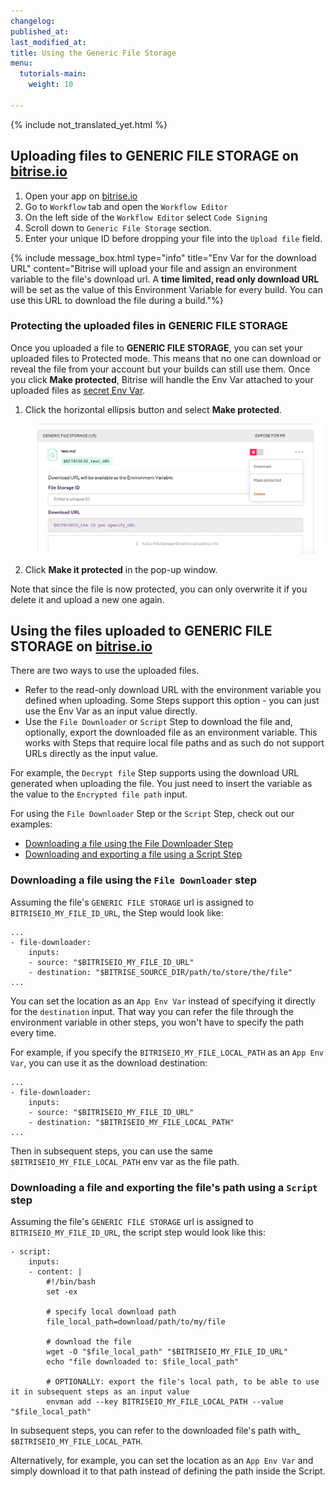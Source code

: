 ```yaml
---
changelog:
published_at:
last_modified_at:
title: Using the Generic File Storage
menu:
  tutorials-main:
    weight: 10

---
```

{% include not_translated_yet.html %}

## Uploading files to GENERIC FILE STORAGE on [bitrise.io](https://www.bitrise.io)

1. Open your app on [bitrise.io](https://www.bitrise.io)
2. Go to `Workflow` tab and open the `Workflow Editor`
3. On the left side of the `Workflow Editor` select `Code Signing`
4. Scroll down to `Generic File Storage` section.
5. Enter your unique ID before dropping your file into the `Upload file` field.

{% include message_box.html type="info" title="Env Var for the download URL" content="Bitrise will upload your file and assign an environment variable to the file's download url. A **time limited, read only download URL** will be set as the value of this Environment Variable for every build. You can use this URL to download the file during a build."%}

### Protecting the uploaded files in GENERIC FILE STORAGE

Once you uploaded a file to **GENERIC FILE STORAGE**, you can set your uploaded files to Protected mode. This means that no one can download or reveal the file from your account but your builds can still use them. Once you click **Make protected**, Bitrise will handle the Env Var attached to your uploaded files as [secret Env Var](/builds/env-vars-secret-env-vars/).

1. Click the horizontal ellipsis button and select **Make protected**.

   ![](/img/genericfileprotected.jpg)
2. Click **Make it protected** in the pop-up window.

Note that since the file is now protected, you can only overwrite it if you delete it and upload a new one again.

## Using the files uploaded to GENERIC FILE STORAGE on [bitrise.io](https://www.bitrise.io)

There are two ways to use the uploaded files.

* Refer to the read-only download URL with the environment variable you defined when uploading. Some Steps support this option - you can just use the Env Var as an input value directly.
* Use the `File Downloader` or `Script` Step to download the file and, optionally, export the downloaded file as an environment variable. This works with Steps that require local file paths and as such do not support URLs directly as the input value.

For example, the `Decrypt file` Step supports using the download URL generated when uploading the file. You just need to insert the variable as the value to the `Encrypted file path` input.

For using the `File Downloader` Step or the `Script` Step, check out our examples:

* [Downloading a file using the File Downloader Step](/tutorials/how-to-use-the-generic-file-storage/#downloading-a-file-using-the-file-downloader-step)
* [Downloading and exporting a file using a Script Step](/tutorials/how-to-use-the-generic-file-storage/#downloading-and-exporting-a-file-using-a-script-step)

### Downloading a file using the `File Downloader` step

Assuming the file's `GENERIC FILE STORAGE` url is assigned to `BITRISEIO_MY_FILE_ID_URL`, the Step would look like:

    ...
    - file-downloader:
        inputs:
        - source: "$BITRISEIO_MY_FILE_ID_URL"
        - destination: "$BITRISE_SOURCE_DIR/path/to/store/the/file"
    ...

You can set the location as an `App Env Var` instead of specifying it
directly for the `destination` input. That way you can refer the file
through the environment variable in other steps, you won't have to
specify the path every time.

For example, if you specify the `BITRISEIO_MY_FILE_LOCAL_PATH` as an `App Env Var`,
you can use it as the download destination:

    ...
    - file-downloader:
        inputs:
        - source: "$BITRISEIO_MY_FILE_ID_URL"
        - destination: "$BITRISEIO_MY_FILE_LOCAL_PATH"
    ...

Then in subsequent steps, you can use the same `$BITRISEIO_MY_FILE_LOCAL_PATH` env var as the file path.

### Downloading a file and exporting the file's path using a `Script` step

Assuming the file's `GENERIC FILE STORAGE` url is assigned to `BITRISEIO_MY_FILE_ID_URL`, the script step would look like this:

    - script:
        inputs:
        - content: |
            #!/bin/bash
            set -ex
    
            # specify local download path
            file_local_path=download/path/to/my/file
    
            # download the file
            wget -O "$file_local_path" "$BITRISEIO_MY_FILE_ID_URL"
            echo "file downloaded to: $file_local_path"
    
            # OPTIONALLY: export the file's local path, to be able to use it in subsequent steps as an input value
            envman add --key BITRISEIO_MY_FILE_LOCAL_PATH --value "$file_local_path"

In subsequent steps, you can refer to the downloaded file's path with_ `$BITRISEIO_MY_FILE_LOCAL_PATH`.

Alternatively, for example, you can set the location as an `App Env Var` and simply download it to that path instead of defining the path inside the Script.